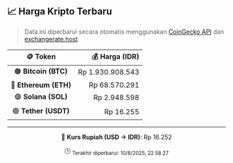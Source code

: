 

<!-- HARGA_KRIPTO -->
## 📈 Harga Kripto Terbaru

> Data ini diperbarui secara otomatis menggunakan [CoinGecko API](https://www.coingecko.com/) dan [exchangerate.host](https://exchangerate.host/)

<div align="center">

| 🪙 Token | 💰 Harga (IDR) |
|:------:|---------------:|
| 🟠 **Bitcoin (BTC)**   | Rp 1.930.908.543 |
| 🔵 **Ethereum (ETH)**  | Rp 68.570.291 |
| 🟣 **Solana (SOL)**    | Rp 2.948.598 |
| 🟢 **Tether (USDT)**   | Rp 16.255 |

---

💱 **Kurs Rupiah (USD → IDR)**: Rp 16.252

🕒 <sub>Terakhir diperbarui: 10/8/2025, 22.58.27</sub>

</div>
<!-- /HARGA_KRIPTO -->